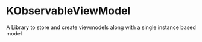 # KObservableViewModel
A Library to store and create viewmodels along with a single instance based model
